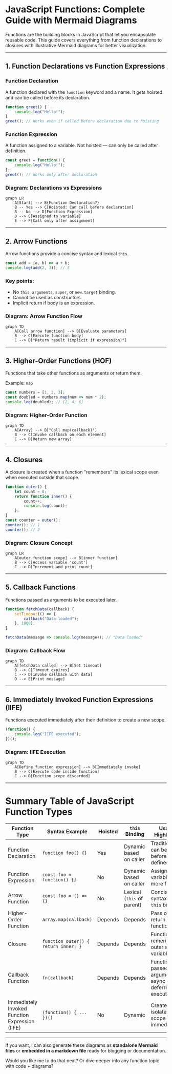 # JavaScript Functions: Complete Guide with Mermaid Diagrams

Functions are the building blocks in JavaScript that let you encapsulate reusable code. This guide covers everything from function declarations to closures with illustrative Mermaid diagrams for better visualization.

---

## 1. Function Declarations vs Function Expressions

### Function Declaration

A function declared with the `function` keyword and a name. It gets hoisted and can be called before its declaration.

```javascript
function greet() {
    console.log("Hello!");
}
greet(); // Works even if called before declaration due to hoisting
```

### Function Expression

A function assigned to a variable. Not hoisted — can only be called after definition.

```javascript
const greet = function() {
    console.log("Hello!");
};
greet(); // Works only after declaration
```

### Diagram: Declarations vs Expressions

```mermaid
graph LR
    A[Start] --> B{Function Declaration?}
    B -- Yes --> C[Hoisted: Can call before declaration]
    B -- No --> D[Function Expression]
    D --> E[Assigned to variable]
    E --> F[Call only after assignment]
```

---

## 2. Arrow Functions

Arrow functions provide a concise syntax and lexical `this`.

```javascript
const add = (a, b) => a + b;
console.log(add(2, 3)); // 5
```

### Key points:

* No `this`, `arguments`, `super`, or `new.target` binding.
* Cannot be used as constructors.
* Implicit return if body is an expression.

### Diagram: Arrow Function Flow

```mermaid
graph TD
    A[Call arrow function] --> B[Evaluate parameters]
    B --> C[Execute function body]
    C --> D["Return result (implicit if expression)"]
```

---

## 3. Higher-Order Functions (HOF)

Functions that take other functions as arguments or return them.

Example: `map`

```javascript
const numbers = [1, 2, 3];
const doubled = numbers.map(num => num * 2);
console.log(doubled); // [2, 4, 6]
```

### Diagram: Higher-Order Function

```mermaid
graph TD
    A[Array] --> B["Call map(callback)"]
    B --> C[Invoke callback on each element]
    C --> D[Return new array]
```

---

## 4. Closures

A closure is created when a function "remembers" its lexical scope even when executed outside that scope.

```javascript
function outer() {
    let count = 0;
    return function inner() {
        count++;
        console.log(count);
    };
}
const counter = outer();
counter(); // 1
counter(); // 2
```

### Diagram: Closure Concept

```mermaid
graph LR
    A[outer function scope] --> B[inner function]
    B --> C[Access variable 'count']
    C --> D[Increment and print count]
```

---

## 5. Callback Functions

Functions passed as arguments to be executed later.

```javascript
function fetchData(callback) {
    setTimeout(() => {
        callback("Data loaded");
    }, 1000);
}

fetchData(message => console.log(message)); // "Data loaded"
```

### Diagram: Callback Flow

```mermaid
graph TD
    A[fetchData called] --> B[Set timeout]
    B --> C[Timeout expires]
    C --> D[Invoke callback with data]
    D --> E[Print message]
```

---

## 6. Immediately Invoked Function Expressions (IIFE)

Functions executed immediately after their definition to create a new scope.

```javascript
(function() {
    console.log("IIFE executed");
})();
```

### Diagram: IIFE Execution

```mermaid
graph TD
    A[Define function expression] --> B[Immediately invoke]
    B --> C[Execute code inside function]
    C --> D[Function scope discarded]
```

---

# Summary Table of JavaScript Function Types

| Function Type                                  | Syntax Example                       | Hoisted | `this` Binding             | Usage Highlights                                            |
| ---------------------------------------------- | ------------------------------------ | ------- | -------------------------- | ----------------------------------------------------------- |
| Function Declaration                           | `function foo() {}`                  | Yes     | Dynamic based on caller    | Traditional, can be called before defined                   |
| Function Expression                            | `const foo = function() {}`          | No      | Dynamic based on caller    | Assigned to variable, more flexible                         |
| Arrow Function                                 | `const foo = () => {}`               | No      | Lexical (`this` of parent) | Concise syntax, no `this` binding                           |
| Higher-Order Function                          | `array.map(callback)`                | Depends | Depends                    | Pass or return functions                                    |
| Closure                                        | `function outer() { return inner; }` | Depends | Depends                    | Functions remembering outer scope variables                 |
| Callback Function                              | `fn(callback)`                       | Depends | Depends                    | Function passed as argument for async or deferred execution |
| Immediately Invoked Function Expression (IIFE) | `(function() { ... })()`             | No      | Dynamic                    | Creates isolated scope immediately                          |

---

If you want, I can also generate these diagrams as **standalone Mermaid files** or **embedded in a markdown file** ready for blogging or documentation.

Would you like me to do that next? Or dive deeper into any function topic with code + diagrams?
